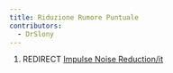 ```yaml
---
title: Riduzione Rumore Puntuale
contributors:
  - DrSlony
---
```


1.  REDIRECT [Impulse Noise
    Reduction/it](Impulse_Noise_Reduction/it.md)
